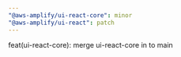 ```yaml
---
"@aws-amplify/ui-react-core": minor
"@aws-amplify/ui-react": patch
---
```


feat(ui-react-core): merge ui-react-core in to main
